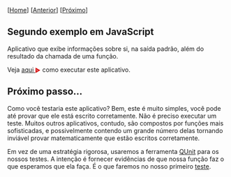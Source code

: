 \[[Home](https://github.com/kyriosdata/js)\] \[[Anterior](../primeiro)\] \[[Próximo](../teste)\]

## Segundo exemplo em JavaScript
Aplicativo que exibe informações sobre si, na saída padrão, 
além do resultado da chamada de uma função.

Veja <a href="https://asciinema.org/a/161533"> aqui <img src="../../../images/asciinema.svg" width="12" align="center"></a> como executar este 
aplicativo. 

## Próximo passo...
Como você testaria este aplicativo? Bem, este é muito simples, 
você pode até provar que ele está escrito corretamente. Não é preciso
executar um teste. Muitos outros aplicativos, contudo, são compostos por funções mais sofisticadas, e possivelmente contendo um grande número delas tornando inviável provar matematicamente que estão escritos corretamente.

Em vez de uma estratégia rigorosa, usaremos a ferramenta [QUnit](https://qunitjs.com/) para os nossos
testes. A intenção é fornecer evidências de que nossa função faz o que esperamos que ela faça. É o que faremos no nosso primeiro [teste](../teste).


